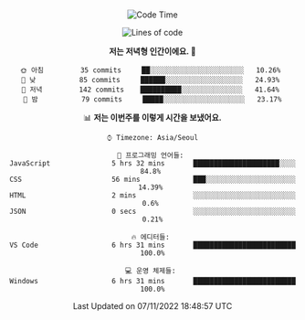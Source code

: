 <div align="center">

<br />

 <!--START_SECTION:waka-->
![Code Time](http://img.shields.io/badge/Code%20Time-70%20hrs%2058%20mins-blue)

![Lines of code](https://img.shields.io/badge/%EC%A0%80%EB%8A%94%20%EC%97%AC%ED%83%9C%EA%B9%8C%EC%A7%80%20-302%20Thousand%20%EC%A4%84%EC%9D%98%20%EC%BD%94%EB%93%9C%EB%A5%BC%20%EC%9E%91%EC%84%B1%ED%96%88%EC%96%B4%EC%9A%94.-blue)

**저는 저녁형 인간이에요. 🦉** 

```text
🌞 아침         35 commits     ██░░░░░░░░░░░░░░░░░░░░░░░   10.26% 
🌆 낮　         85 commits     ██████░░░░░░░░░░░░░░░░░░░   24.93% 
🌃 저녁         142 commits    ██████████░░░░░░░░░░░░░░░   41.64% 
🌙 밤　         79 commits     █████░░░░░░░░░░░░░░░░░░░░   23.17%

```


📊 **저는 이번주를 이렇게 시간을 보냈어요.** 

```text
⌚︎ Timezone: Asia/Seoul

💬 프로그래밍 언어들: 
JavaScript               5 hrs 32 mins       █████████████████████░░░░   84.8% 
CSS                      56 mins             ███░░░░░░░░░░░░░░░░░░░░░░   14.39% 
HTML                     2 mins              ░░░░░░░░░░░░░░░░░░░░░░░░░   0.6% 
JSON                     0 secs              ░░░░░░░░░░░░░░░░░░░░░░░░░   0.21%

🔥 에디터들: 
VS Code                  6 hrs 31 mins       █████████████████████████   100.0%

💻 운영 체제들: 
Windows                  6 hrs 31 mins       █████████████████████████   100.0%

```


 Last Updated on 07/11/2022 18:48:57 UTC
<!--END_SECTION:waka-->

</div>
